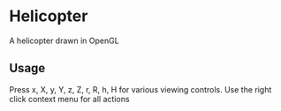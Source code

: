 Helicopter
==========

A helicopter drawn in OpenGL


Usage
-----

Press x, X, y, Y, z, Z, r, R, h, H for various viewing controls.
Use the right click context menu for all actions